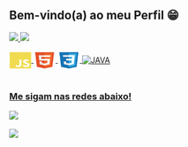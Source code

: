 ## Bem-vindo(a) ao meu Perfil 😁

 <div>
   <a href="https://github.com/pollyanasr">
   <img height="180em" src="https://github-readme-stats.vercel.app/api?username=pollyanasr&show_icons=true&theme=tokyonight&count_private=true"/>
   <img height="180em" src="https://github-readme-stats.vercel.app/api/top-langs/?username=pollyanasr&layout=compact&hide=DIGITAL%20Command%20Language&&theme=tokyonight&include_all_commits=true&count_private=true"/>


</div>
<div style="display: inline_block"><br>
  <img align="center" alt="Js" height="30" width="40" src="https://raw.githubusercontent.com/devicons/devicon/master/icons/javascript/javascript-plain.svg">
  <img align="center" alt="HTML" height="30" width="40" src="https://raw.githubusercontent.com/devicons/devicon/master/icons/html5/html5-original.svg">
  <img align="center" alt="CSS" height="30" width="40" src="https://raw.githubusercontent.com/devicons/devicon/master/icons/css3/css3-original.svg">
 <img align="center" alt="JAVA" height="30" width="40" src="https://raw.githubusercontent.com/jmnote/z-icons/master/svg/java.svg">

</div>
 
 <br>
 
  ### Me sigam nas redes abaixo!
 
<div> 
  <a href="https://instagram.com/pollyannasan" target="_blank"><img src="https://img.shields.io/badge/-Instagram-%23E4405F?style=for-the-badge&logo=instagram&logoColor=white" target="_blank"></a>
 
  <a href="https://www.linkedin.com/in/pollyana-rodrigues-378261169/" target="_blank"><img src="https://img.shields.io/badge/-LinkedIn-%230077B5?style=for-the-badge&logo=linkedin&logoColor=white" target="_blank"></a> 
  

</div>
